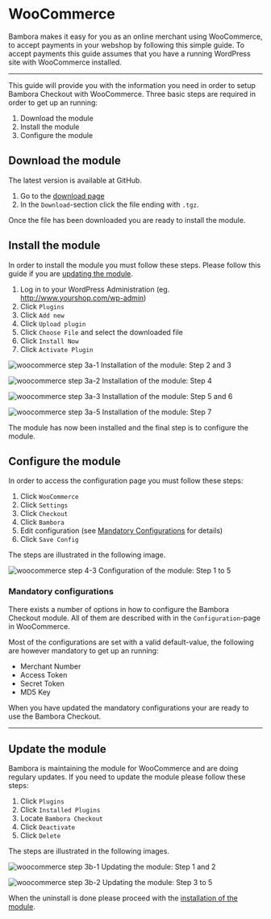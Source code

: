 # WooCommerce

Bambora makes it easy for you as an online merchant using WooCommerce, to accept payments in your webshop by following this simple guide. To accept payments this guide assumes that you have a running WordPress site with WooCommerce installed.

------------------------------
This guide will provide you with the information you need in order to setup Bambora Checkout with WooCommerce. Three basic steps are required in order to get up an running:

1. Download the module
2. Install the module
3. Configure the module

## Download the module
The latest version is available at GitHub.

1. Go to the [download page](https://github.com/bambora/checkout-woocommerce/releases/latest)
2. In the `Download`-section click the file ending with `.tgz`.

Once the file has been downloaded you are ready to install the module.

<a name="installmodule"></a>
## Install the module
In order to install the module you must follow these steps. Please follow this guide if you are [updating the module](#updatemodule).

1. Log in to your WordPress Administration (eg. http://www.yourshop.com/wp-admin)
2. Click `Plugins`
3. Click `Add new`
4. Click `Upload plugin`
5. Click `Choose File` and select the downloaded file
6. Click `Install Now`
7. Click `Activate Plugin`

![woocommerce step 3a-1](/assets/images/woocommerce-step-3a-1.png)
<label>Installation of the module: Step 2 and 3</label>

![woocommerce step 3a-2](/assets/images/woocommerce-step-3a-2.png)
<label>Installation of the module: Step 4</label>

![woocommerce step 3a-3](/assets/images/woocommerce-step-3a-3.png)
<label>Installation of the module: Step 5 and 6</label>

![woocommerce step 3a-5](/assets/images/woocommerce-step-3a-5.png)
<label>Installation of the module: Step 7</label>

The module has now been installed and the final step is to configure the module.

## Configure the module
In order to access the configuration page you must follow these steps:

1. Click `WooCommerce`
2. Click `Settings`
3. Click `Checkout`
4. Click `Bambora`
5. Edit configuration (see [Mandatory Configurations](#mandatoryconfigurations) for details)
6. Click `Save Config`

The steps are illustrated in the following image.

![woocommerce step 4-3](/assets/images/woocommerce-step-4-3.png)
<label>Configuration of the module: Step 1 to 5</label>

<a name="mandatoryconfigurations"></a> 
### Mandatory configurations
There exists a number of options in how to configure the Bambora Checkout module. All of them are described with in the `Configuration`-page in WooCommerce. 

Most of the configurations are set with a valid default-value, the following are however mandatory to get up an running:

* Merchant Number
* Access Token
* Secret Token
* MD5 Key

When you have updated the mandatory configurations your are ready to use the Bambora Checkout.

------

<a name="updatemodule"></a>
## Update the module
Bambora is maintaining the module for WooCommerce and are doing regulary updates. If you need to update the module please follow these steps:

1. Click `Plugins`
2. Click `Installed Plugins`
3. Locate `Bambora Checkout`
4. Click `Deactivate`
5. Click `Delete`

The steps are illustrated in the following images.

![woocommerce step 3b-1](/assets/images/woocommerce-step-3b-1.png)
<label>Updating the module: Step 1 and 2</label>

![woocommerce step 3b-2](/assets/images/woocommerce-step-3b-2.png)
<label>Updating the module: Step 3 to 5</label>

When the uninstall is done please proceed with the [installation of the module](#installmodule).